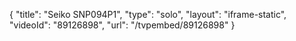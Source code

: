 {
    "title": "Seiko SNP094P1",
    "type": "solo",
    "layout": "iframe-static",
    "videoId": "89126898",
    "url": "\/tvpembed\/89126898"
}